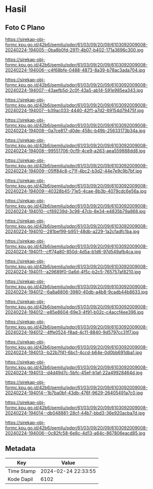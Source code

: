 # Hasil

## Foto C Plano

https://sirekap-obj-formc.kpu.go.id/42b6/pemilu/pdpr/61/03/09/20/09/6103092009008-20240224-194005--0ba8b0fd-2911-4b07-b402-171a3696c300.jpg

https://sirekap-obj-formc.kpu.go.id/42b6/pemilu/pdpr/61/03/09/20/09/6103092009008-20240224-194006--c4f68bfe-0488-4873-8a39-b78ac3ada704.jpg

https://sirekap-obj-formc.kpu.go.id/42b6/pemilu/pdpr/61/03/09/20/09/6103092009008-20240224-194007--43aefb5d-2c0f-43a5-ab14-591e985ea343.jpg

https://sirekap-obj-formc.kpu.go.id/42b6/pemilu/pdpr/61/03/09/20/09/6103092009008-20240224-194007--b39ac033-4440-42f1-a7d2-69154d79475f.jpg

https://sirekap-obj-formc.kpu.go.id/42b6/pemilu/pdpr/61/03/09/20/09/6103092009008-20240224-194008--0a7ce817-d0de-458c-b49b-25633173b34a.jpg

https://sirekap-obj-formc.kpu.go.id/42b6/pemilu/pdpr/61/03/09/20/09/6103092009008-20240224-194008--99551706-0cf9-4ce9-a263-aea559888dd8.jpg

https://sirekap-obj-formc.kpu.go.id/42b6/pemilu/pdpr/61/03/09/20/09/6103092009008-20240224-194009--05ff84c8-c71f-4bc2-b3d2-44e7e9c9b7bf.jpg

https://sirekap-obj-formc.kpu.go.id/42b6/pemilu/pdpr/61/03/09/20/09/6103092009008-20240224-194009--40328b45-71e5-4cae-8b3b-4079cdc6e56a.jpg

https://sirekap-obj-formc.kpu.go.id/42b6/pemilu/pdpr/61/03/09/20/09/6103092009008-20240224-194010--cf89239d-3c98-47cb-8e34-e4835b79a868.jpg

https://sirekap-obj-formc.kpu.go.id/42b6/pemilu/pdpr/61/03/09/20/09/6103092009008-20240224-194010--281bef99-b951-48db-a229-1a2cfadfc1ba.jpg

https://sirekap-obj-formc.kpu.go.id/42b6/pemilu/pdpr/61/03/09/20/09/6103092009008-20240224-194011--cff74a80-850d-4d5a-b1d6-97d549afb4ca.jpg

https://sirekap-obj-formc.kpu.go.id/42b6/pemilu/pdpr/61/03/09/20/09/6103092009008-20240224-194011--a29689f0-0a6d-4f5c-b2c5-765757af8210.jpg

https://sirekap-obj-formc.kpu.go.id/42b6/pemilu/pdpr/61/03/09/20/09/6103092009008-20240224-194012--6a8a8806-3980-40db-a4b8-9cadb44b8633.jpg

https://sirekap-obj-formc.kpu.go.id/42b6/pemilu/pdpr/61/03/09/20/09/6103092009008-20240224-194012--e85e8604-69e3-4f91-b02c-c4accf4ee396.jpg

https://sirekap-obj-formc.kpu.go.id/42b6/pemilu/pdpr/61/03/09/20/09/6103092009008-20240224-194012--4ffe0524-f8ad-4c11-8840-9d5797cc31f7.jpg

https://sirekap-obj-formc.kpu.go.id/42b6/pemilu/pdpr/61/03/09/20/09/6103092009008-20240224-194013--b22b7f41-6bc1-4ccd-b64e-0d0bb691dba1.jpg

https://sirekap-obj-formc.kpu.go.id/42b6/pemilu/pdpr/61/03/09/20/09/6103092009008-20240224-194013--d4d49d7c-5bfc-45ef-b1af-22a49928464d.jpg

https://sirekap-obj-formc.kpu.go.id/42b6/pemilu/pdpr/61/03/09/20/09/6103092009008-20240224-194014--1b7ba0bf-43db-476f-9629-26405491a7c0.jpg

https://sirekap-obj-formc.kpu.go.id/42b6/pemilu/pdpr/61/03/09/20/09/6103092009008-20240224-194014--db048881-28cf-44b7-bbd3-36e920acba7d.jpg

https://sirekap-obj-formc.kpu.go.id/42b6/pemilu/pdpr/61/03/09/20/09/6103092009008-20240224-194006--0c82fc58-6e8c-4d13-a64c-867806eacd85.jpg


## Metadata

| Key        | Value               |
| ---------- | ------------------- |
| Time Stamp | 2024-02-24 22:33:55 |
| Kode Dapil | 6102                |



